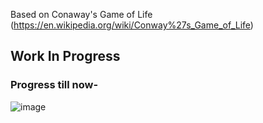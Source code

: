 Based on Conaway's Game of Life (https://en.wikipedia.org/wiki/Conway%27s_Game_of_Life)

## Work In Progress

### Progress till now-
![image](https://user-images.githubusercontent.com/64399367/193883187-fb0426e1-45ed-494d-8d58-8cdfb2827041.png)
